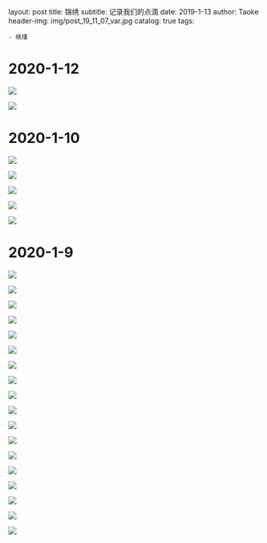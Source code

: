 layout:     post
title:      锦绣
subtitle:   记录我们的点滴
date:       2019-1-13
author:     Taoke
header-img: img/post_19_11_07_var.jpg
catalog: true
tags:

    - 晓瑾

# 2020-1-12

![](http://ww1.sinaimg.cn/mw690/006nB4gFly1gaus8hh6jyj30u014077c.jpg" )

![](http://ww1.sinaimg.cn/mw690/006nB4gFly1gaurycvmgrj31401hc0wf.jpg)




# 2020-1-10



![](http://ww1.sinaimg.cn/large/006nB4gFly1gaw6z2egwsj30zk1hcgwd.jpg)

![](http://ww1.sinaimg.cn/large/006nB4gFly1gaw6zyu9dkj30zk1hc7f9.jpg)

![](http://ww1.sinaimg.cn/large/006nB4gFly1gaw70mgysij30zk1hcwph.jpg)

![](http://ww1.sinaimg.cn/large/006nB4gFly1gaw71apx1vj30zk1hcdq9.jpg)

![](http://ww1.sinaimg.cn/large/006nB4gFly1gaw71ycr82j311p1hc126.jpg)

# 2020-1-9

![](http://ww1.sinaimg.cn/large/006nB4gFly1gaw6jrq4kpj31nm2y1168.jpg)

![](http://ww1.sinaimg.cn/large/006nB4gFly1gaw6knzkssj32bc334dzg.jpg)

![](http://ww1.sinaimg.cn/large/006nB4gFly1gaw6maa0uxj30u0140tcd.jpg)

![](http://ww1.sinaimg.cn/large/006nB4gFly1gaw6n1otjuj30u0140aer.jpg)

![](http://ww1.sinaimg.cn/large/006nB4gFly1gaw6o0ws9ij31400u0421.jpg)

![](http://ww1.sinaimg.cn/large/006nB4gFly1gaw6oubif6j30u014078i.jpg)

![](http://ww1.sinaimg.cn/large/006nB4gFly1gaw6pna76mj31400u0n08.jpg)

![](http://ww1.sinaimg.cn/large/006nB4gFly1gaw6qxq602j33s051c7wh.jpg)

![](http://ww1.sinaimg.cn/large/006nB4gFly1gaw6rwz5cej33s051c4qr.jpg)

![](http://ww1.sinaimg.cn/large/006nB4gFly1gaw6ss3z5fj30u0140acq.jpg)

![](http://ww1.sinaimg.cn/large/006nB4gFly1gaw6tdd5dlj30u0140wj7.jpg)

![](http://ww1.sinaimg.cn/large/006nB4gFly1gaw6u9ypawj31400u00wf.jpg)

![](http://ww1.sinaimg.cn/large/006nB4gFly1gaw6urfcu9j30u0140n35.jpg)

![](http://ww1.sinaimg.cn/large/006nB4gFly1gaw6vdkhvnj31400u0wj3.jpg)

![](http://ww1.sinaimg.cn/large/006nB4gFly1gaw6w6vg0oj32bc3344qp.jpg)

![](http://ww1.sinaimg.cn/large/006nB4gFly1gaw6wurfuuj30u01400wu.jpg)

![](http://ww1.sinaimg.cn/large/006nB4gFly1gaw6xozdlrj30f60lpab3.jpg)

![](http://ww1.sinaimg.cn/large/006nB4gFly1gaw6y6iod5j30u00dkt9y.jpg)